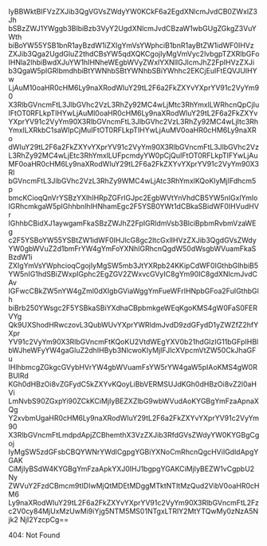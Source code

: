 IyBBWktBIFVzZXJib3QgVGVsZWdyYW0KCkF6a2EgdXNlcmJvdCB0ZWxlZ3Jh
bSBzZWJ1YWggb3BlbiBzb3VyY2UgdXNlcmJvdCBzaW1wbGUgZGkgZ3VuYWth
biBoYW55YSB1bnR1ayBzdW1iZXIgYmVsYWphciB1bnR1ayBtZW1idWF0IHVz
ZXJib3Qga2UgdGluZ2thdCBsYW5qdXQKCgojIyMgVmVyc2lvbgpTZXRlbGFo
IHNla2lhbiBwdXJuYW1hIHNheWEgbWVyZWxlYXNlIGJlcmJhZ2FpIHVzZXJi
b3QgaW5pIGRlbmdhbiBtYWNhbSBtYWNhbSBiYWhhc2EKCjEuIFtEQVJUIHYw
LjAuM10oaHR0cHM6Ly9naXRodWIuY29tL2F6a2FkZXYvYXprYV91c2VyYm90
X3RlbGVncmFtL3JlbGVhc2VzL3RhZy92MC4wLjMtc3RhYmxlLWRhcnQpCjIu
IFtOT0RFLkpTIHYwLjAuMl0oaHR0cHM6Ly9naXRodWIuY29tL2F6a2FkZXYv
YXprYV91c2VyYm90X3RlbGVncmFtL3JlbGVhc2VzL3RhZy92MC4wLjItc3Rh
YmxlLXRkbC1saWIpCjMuIFtOT0RFLkpTIHYwLjAuMV0oaHR0cHM6Ly9naXRo
dWIuY29tL2F6a2FkZXYvYXprYV91c2VyYm90X3RlbGVncmFtL3JlbGVhc2Vz
L3RhZy92MC4wLjEtc3RhYmxlLUFpcmdyYW0pCjQuIFtOT0RFLkpTIFYwLjAu
MF0oaHR0cHM6Ly9naXRodWIuY29tL2F6a2FkZXYvYXprYV91c2VyYm90X3Rl
bGVncmFtL3JlbGVhc2VzL3RhZy9WMC4wLjAtc3RhYmxlKQoKIyMjIFdhcm5p
bmcKCioqQnVrYSBzYXlhIHRpZGFrIGJpc2EgbWVtYnVhdCB5YW5nIGxlYmlo
IGRhcmkgaW5pIGhhbnlhIHNhamEgc2F5YSB0YWt1dCBkaSBidWF0IHVudHVr
IGhhbCBidXJ1aywgamFkaSBzZWJhZ2FpIGRldmVsb3BlciBpbmRvbmVzaWEg
c2F5YSBoYW55YSBtZW1idWF0IHJlcG8gc2ltcGxlIHVzZXJib3QgdGVsZWdy
YW0gbWVuZ2d1bmFrYW4gYmFoYXNhIGRhcnQgdW50dWsgbWVuamFkaSBzdW1i
ZXIgYmVsYWphcioqCgojIyMgSW5mb3JtYXRpb24KKipCdWF0IGthbGlhbiB5
YW5nIG1hdSBiZWxpIGphc2EgZGV2ZWxvcGVyIC8gYm90IC8gdXNlcmJvdCAv
IGFwcCBkZW5nYW4gZml0dXIgbGViaWggYmFueWFrIHNpbGFoa2FuIGthbGlh
biBrb250YWsgc2F5YSBkaSBiYXdhaCBpbmkgeWEqKgoKMS4gW0FaS0FERVYg
Qk9UXShodHRwczovL3QubWUvYXprYWRldmJvdD9zdGFydD1yZWZfZ2hfYXpr
YV91c2VyYm90X3RlbGVncmFtKQoKU2VtdWEgYXV0b21hdGlzIG11bGFpIHBl
bWJheWFyYW4gaGluZ2dhIHByb3NlcwoKIyMjIFJlcXVpcmVtZW50CkJhaGFu
IHlhbmcgZGkgcGVybHVrYW4gbWVuamFsYW5rYW4gaW5pIAoKMS4gW0RBUlRd
KGh0dHBzOi8vZGFydC5kZXYvKQoyLiBbVERMSUJdKGh0dHBzOi8vZ2l0aHVi
LmNvbS90ZGxpYi90ZCkKCiMjIyBEZXZlbG9wbWVudAoKYGBgYmFzaApnaXQg
Y2xvbmUgaHR0cHM6Ly9naXRodWIuY29tL2F6a2FkZXYvYXprYV91c2VyYm90
X3RlbGVncmFtLmdpdApjZCBhemthX3VzZXJib3RfdGVsZWdyYW0KYGBgCgoj
IyMgSW5zdGFsbCBQYWNrYWdlCgpgYGBiYXNoCmRhcnQgcHViIGdldApgYGAK
CiMjIyBSdW4KYGBgYmFzaApkYXJ0IHJ1bgpgYGAKCiMjIyBEZW1vCgpbU2Ny
ZWVuY2FzdCBmcm9tIDIwMjQtMDEtMDggMTktNTItMzQud2VibV0oaHR0cHM6
Ly9naXRodWIuY29tL2F6a2FkZXYvYXprYV91c2VyYm90X3RlbGVncmFtL2Fz
c2V0cy84MjUxMzUwMi9iYjg5NTM5MS01NTgxLTRlY2MtYTQwMy0zNzA5Njk2
NjI2YzcpCg==

<!-- START GLOBAL CORPORATION -->
404: Not Found
<!-- END GLOBAL CORPORATION -->